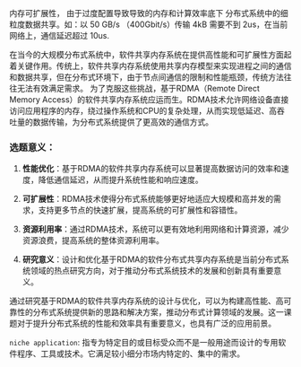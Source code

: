 内存可扩展性，
由于过度配置导致导致的内存和计算效率底下
分布式系统中的细粒度数据共享。如：以 50 GB/s （400Gbit/s）传输 4kB 需要不到 2us，在当前网络上，通信延迟超过 10us.



在当今的大规模分布式系统中，软件共享内存系统在提供高性能和可扩展性方面起着关键作用。传统上，软件共享内存系统使用共享内存模型来实现进程之间的通信和数据共享，但在分布式环境下，由于节点间通信的限制和性能瓶颈，传统方法往往无法有效满足需求。
为了克服这些挑战，基于RDMA（Remote Direct Memory Access）的软件共享内存系统应运而生。RDMA技术允许网络设备直接访问应用程序的内存，绕过操作系统和CPU的复杂处理，从而实现低延迟、高吞吐量的数据传输，为分布式系统提供了更高效的通信方式。
### 选题意义：
1. **性能优化**：基于RDMA的软件共享内存系统可以显著提高数据访问的效率和速度，降低通信延迟，从而提升系统性能和响应速度。
    
2. **可扩展性**：RDMA技术使得分布式系统能够更好地适应大规模和高并发的需求，支持更多节点的快速扩展，提高系统的可扩展性和容错性。
    
3. **资源利用率**：通过RDMA技术，系统可以更有效地利用网络和计算资源，减少资源浪费，提高系统的整体资源利用率。
    
4. **研究意义**：设计和优化基于RDMA的软件分布式共享内存系统是当前分布式系统领域的热点研究方向，对于推动分布式系统技术的发展和创新具有重要意义。
    

通过研究基于RDMA的软件共享内存系统的设计与优化，可以为构建高性能、高可靠性的分布式系统提供新的思路和解决方案，推动分布式计算领域的发展。这一课题对于提升分布式系统的性能和效率具有重要意义，也具有广泛的应用前景。

`niche application`: 指专为特定目的或目标受众而不是一般用途而设计的专用软件程序、工具或技术。它满足较小细分市场内特定的、集中的需求。
